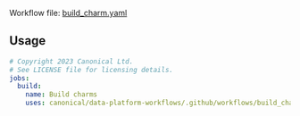 Workflow file: [build_charm.yaml](build_charm.yaml)

## Usage
```yaml
# Copyright 2023 Canonical Ltd.
# See LICENSE file for licensing details.
jobs:
  build:
    name: Build charms
    uses: canonical/data-platform-workflows/.github/workflows/build_charm.yaml@v0.0.0
```
